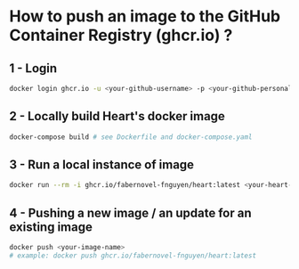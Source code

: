 # How to push an image to the GitHub Container Registry (ghcr.io) ?

## 1 - Login

```bash
docker login ghcr.io -u <your-github-username> -p <your-github-personal-access-token-or-password>
```

## 2 - Locally build Heart's docker image

```bash
docker-compose build # see Dockerfile and docker-compose.yaml
```

## 3 - Run a local instance of image
```bash
docker run --rm -i ghcr.io/fabernovel-fnguyen/heart:latest <your-heart-options>
```

## 4 - Pushing a new image / an update for an existing image

```bash
docker push <your-image-name>
# example: docker push ghcr.io/fabernovel-fnguyen/heart:latest
```